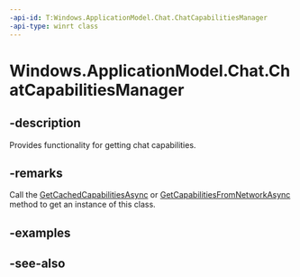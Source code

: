----api-id: T:Windows.ApplicationModel.Chat.ChatCapabilitiesManager
-api-type: winrt class
---<!-- Class syntax.public class ChatCapabilitiesManager --># Windows.ApplicationModel.Chat.ChatCapabilitiesManager## -descriptionProvides functionality for getting chat capabilities.## -remarksCall the [GetCachedCapabilitiesAsync](chatcapabilitiesmanager_getcachedcapabilitiesasync.md) or [GetCapabilitiesFromNetworkAsync](chatcapabilitiesmanager_getcapabilitiesfromnetworkasync.md) method to get an instance of this class.## -examples## -see-also